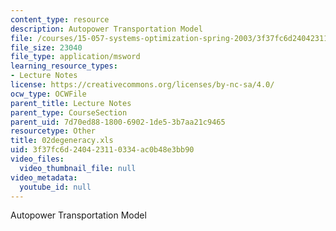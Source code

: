 ```yaml
---
content_type: resource
description: Autopower Transportation Model
file: /courses/15-057-systems-optimization-spring-2003/3f37fc6d240423110334ac0b48e3bb90_02degeneracy.xls
file_size: 23040
file_type: application/msword
learning_resource_types:
- Lecture Notes
license: https://creativecommons.org/licenses/by-nc-sa/4.0/
ocw_type: OCWFile
parent_title: Lecture Notes
parent_type: CourseSection
parent_uid: 7d70ed88-1800-6902-1de5-3b7aa21c9465
resourcetype: Other
title: 02degeneracy.xls
uid: 3f37fc6d-2404-2311-0334-ac0b48e3bb90
video_files:
  video_thumbnail_file: null
video_metadata:
  youtube_id: null
---
```

Autopower Transportation Model